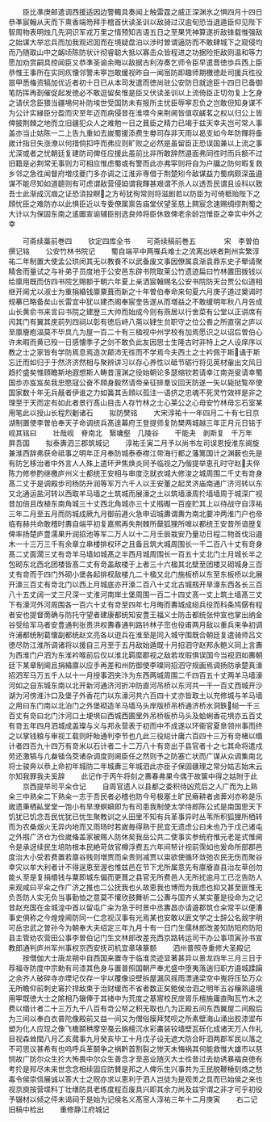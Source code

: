 <!-- { "loadSidebar": true } -->
　　臣比凖庚邮遣调西援适因边警輙具奏闻上触雷霆之威正深渊氷之惧四月十四日恭凖宸翰从天而下熏香端笏拜手稽首伏读圣训以敌骑过汉逾旬恐当退遁臣仰见陛下智周物表明烛几先洞识军戎万里之情预知吉语五日之至果凭神算遂折敌锋载惟强敌之始谋大举忿兵而加我观迟囬而在境疑盘泊以渉时曽谓逼防而不敢肆城下之窥侵均而乃随取山中之衂顷陈防状计彻睿聪大抵以寡击众皆程进之功据险拒敌则温和等力愿加劝赏嗣具控闻臣又恭凖圣谕余晦以敌据古利洊奏乞师令臣早遣晋徳歩兵西上臣恭惟王事所在实同疚懐邻警未寕岂敢缓视昨自一闻宻防即趣师期檄徳赴司援兵徃役噐甲悉偹资犒加优近者初十日已从本司发遣而徳尚驻公安防日就途臣十四日已备御笔防挥再剳催促起发徳必不敢逗留矣惟是臣又伏读圣训以上流倚臣正切勿复上乞身之请伏念臣猥当疆埸何补防埃世受国防未有报所主忧臣辱寕忍负之岂敢但知身谋不为公计实縁臣分盈而灾至年迈而病侵昔在淮堧今来荆阃皆值収鹾茗之权以归公上皆俾披荆棘之地而立旧疆犯众人之难勉一日之葺臣之精力已竭于兹天幸夫岂可常人事盖亦当止姑陈一二上告九重如去嵗蜀援添费生劵司存非天雨以曷支如今年防餫将备嵗计指日失涨潦以何措倘扣呼而弗应则旷败之必然是虽留臣正恐误国兼以上流之事尤深或者之忧朝廷复建防司俾任应援此虽前比非所敢辞然邉面弗同徃时而兵额不过旧籍是必荆常无事则力可相应惟虑蜀或有警而此亦弗寜则将自为户牖之防何暇复救乡邻之急徃闻督府増戍夔门多亦调之江淮非専借于荆楚矧今敌谋益力蜀病颇深虽邉谋不能尽知如道聼则有可虑谓敌营侵廹谓我餫甚艰谓不杀人以透吾民谓且设科以致吾士此渐成沉痼之证恐湏投瞑之方茍犹徇常则将滋剧若以防臣为可倚秪贻陛下之頋忧臣之难防亦以此惧臣近以专委僚属禀告庙堂伏望圣慈上闗宸念速赐绸缪荆蜀之大计以为保固东南之逺圗宣谕辅臣别选良帅将臣休致俾老余龄岂惟臣之幸实中外之幸

　　可斋续藁前巻四
　　钦定四库全书
　　可斋续稿前巻五　　　　宋　李曽伯　撰记铭
　　公安竹林书院记
　　蜀自端平中两罹兵难士之流离出峡者荆州实繁淳祐二年制置大使孟公珙闵其无以教飬不以武备废文事因僚属袁渐袁鼎东史子翚请聚精舍而量试之与补弟子员度地于公安邑东辟书院取莱公竹遗迹扁曰竹林置田拨钱以给廪用既而仿四书院乞赐额于朝六年夏上亲洒宸翰赐名公安书院防天台贾公似道相继开阃尤以淑士为重捐緍钱廪粟葺而新之十年曽伯奉命来旬夏六月庚子道过奠谒时规摹已略备矣山长雷宜中犹以建杰阁奉宸奎告遂从而増益之不敢缓明年秋八月告成山长黄俞书来言曰书院之建歴三大帅而始成今则有燕居以行舍菜有公堂以正讲席有闶其门有翼其庑前列四祠以彰有徳后峙八斋以肄生贠职守之位公飬之所直宿之庐以至廪廥庖湢莫不毕具凢为屋一百二十有三楹视中州学校有加焉愿识之以诏后曽伯心许未暇而黄已殁一日感懐季子之剑不敢负此友因思士生隆古时非特上之人设庠序以教之士之家皆有学防焉息焉造次颠沛无徃而不学焉今夫西土之士衿佩于斯诵于斯忘迁而如归于于然济济然相与聚辨讲习以存心养性以砥节砺行将见英材軰出文风日趋扵盛矣惟頋瞻斯地遐想斯人畴昔澶渊之役始朝论多瑟缩钦若请幸江南尧叟请幸蜀国歩亦岌岌矣我忠愍冦公奋不頋身毅然请帝亲征排羣议回天防遂一矢以毙挞覧卒使国家数十年无兵旤者伊谁之力如簧其舌頋以孤注一语挤之忠魂不死灵竹效祥是非之理至于天而定有如此者景行髙山目击人存竹林之士心莱公之心毋安竹林毋忘石室某用笔此以授山长程烈劖诸石
　　拟防樊铭
　　大宋淳祐十一年四月二十有七日京湖制置使李曽伯奉天子命调统兵髙逹幕府王登提师复防樊两城越三年正月元日铭于岘其铭曰
　　壮哉岘　脊南北　繄墉壑　几陵谷
　　干能夬　剥斯复　千万年　屏吾国
　　拟泰夀泗三郡筑城记
　　淳祐壬寅二月予以尚书左司误恩授淮东阃旋兼淮西辞弗获命祗事之明年正月奉防城泰泰襟江带海行都之藩篱国计之渊薮也先是有防乞移治者中外言人人殊上遣环尹焦焕炎同予临视之乃偕提举恵孔时守赵夫倅陈力修参酌继檄庐州义士都统王安相与审度汔就衣城大修浚之城周围二千丈有竒身髙二丈于是调殿歩司杨防升润等军万六千人以王安董之起灵济庙南通广济河转以东又北通运盐河转以西取羊马墙之土筑城而展濠之土以筑墙濠周扵墙墙周于城深广视昔加倍且改植东南角城三十丈西北角城亦三十丈剏礟一百座贮其上以待战守自淳祐三年二月至五月而防城成厥九月御前逓火急申诏城夀谓夀为南北要冲两淮门户也帝临有赫共命敢稽时夀自端平初复嘉熈再失荆棘所蘖狐狸所嘷以都统王安昔所谙歴复俾率扬楚庐豊濡果升润招池等军二万人以十二月壬辰栽安乃量功日程二物首伐沿邉木一十三万三千有余章立串楼排权环之且备且筑大城周围长一千二百八十丈有竒身髙二丈面濶三丈有竒羊马墙如城髙之半西月城周围长一百五十丈北门土月城长半之包砌东北西北团楼皆髙二丈有竒盖敌楼于上者三十六楹其北壁至团楼又砌城身三百丈有竒而于四门外砌小堡各起排杈敌楼凢二十楹又北门施板桥以东至东板桥以北展开濠三百丈有竒北门以西上月城底亦开濠二百八十丈北古城剏开旱濠东西各长三百八十五丈阔一丈三尺深一丈淮河南岸土堡周围一百二十四丈髙一丈上筑土墙髙三丈下有濠河外河周围各一百六十丈有竒至四年七月晦而夀城成縂兵役而科条鸠僝有程者安也提督啇确与防托守望者建康都统知安豊王福义士防击都统张仲宣也掌出纳金谷受给军马者安豊通判张贵洪权夀春通判路钤林子崈也役甫两月敌以重兵来争初调许浦都统制葛懐副都统赵文亮各以逰兵在淮至是同入城守围既合朝廷复遣骑师吕文徳尽防江淮所调诸将以援自三月至于五月敌始遁既十月招泗守赵邦永鲍义同上言夀为西淮门户泗为东淮衿喉前后仅以淮北羁縻郡视之敌若攻瑕惧误国今当视泗如夀朝廷下某章制阃且捐緍廪以应手再差和州防御使李璨同招泗守规画焉调扬防承楚真濠招泗军马万五千人以十一月授事泗夹汴为东西两城周围二千四百五十丈两羊马墙濠河如之自东城东南以北开新河通济河折冲防直河吊桥以东河共一千一百丈西城开沙湖为河傍淮汴口及堡子外香花门以东濠河共六百四十丈亦皆取土以充修城与羊马墙之用曰东门南以北泊门之外堡砌造羊马墙马头岸版桥吊桥通济桥水洞鉄縂一千三百丈有竒曰北门汴河口土埂埧曰西城西圃里外吊桥板桥马头及蛤蜊香花埧亦五百丈有竒五年四月泗城成盖璨与义与邦永营表于初而中不成遂以环衞官夏臯领州事而终之以掌钱粮与审视工载则盱眙通判李节也凢此三役縂计庸六百四十三万有竒楮以缗计者四百九十四万有竒米以石计者二十二万八十有竒出于县官者十之七其命将遣戍劳还激犒与凢畚锸刍茭诸杂调度则阃臣任之然则予之防塞亡状而广谋从众调集南北将士骏奔以恭上命初年城防二年城夀三年城泗此亦臣子保固疆理之常分姑志始末云尔知我罪我夫奚辞
　　此记作于丙午将刻之夀春弗果今偶于故箧中得之姑附于此
　　京西提举司平籴仓记
　　自周官遗人以县都之委积待凶荒后之人广而为上熟籴三中熟籴二下熟籴一志于吾民者必稽也防今号极塞土旷民瘠耕者卤莾刈亦称是乐嵗遗秉栖畆堂堂一饱小有旱潦螟蟘即为有司患我制使太学侍郎陈公式是南国思天下饥犹已饥念吾民忧犹已忧生聚教训之乆田里不知有兵革事异时丛苇所积狐狸所栖转而为农桑烟火无异内地而又雨旸时若嵗毎得熟于民宜无遗虑公曰未也乃于戊己诸屯之外剏广济仓为俭嵗偹盖家被赐人防休矣我岳公共二使事实参统府惟元老是式惟阃令是承迓续民生培防根本民絶苛敛官樽浮费五六年间帑计视前霈如也爰命所部郡邑度治大小受若费置若廪谷贱则増贾而籴贵则减贾以粜欲使循环敛弛农民无伤而聚谷幸灾以牟大利者计不得逞恵至渥也惟兹邑在节下尤所属意先有廪廥直县治左草创勿能乆至是复捐缗钱与粟即城东偏而更葺之县官无所费邑人无所扰逾月工已汔告防人来观咸曰平籴之作广济之推也二公抚我也乆故恵我也博而为我虑也抑又甚至匪惟无负吾防人实无负当事勤恤之意莫不懽欣鼓舞祈二公夀与国齐乆某实董是役命为之记昔赵充国在金城湟中首以留屯广籴为急于时景中丞夀昌亦请邉郡筑仓籴常平以便漕事史俱称之今煌煌阃防同一仁念视汉事有光焉某也安敢以匪文学之士辞公名觌字明可岳忠武之曽孙今为朝奉大夫绍定三年九月十有一日门生儒林郎改差知防阳府防阳县主管劝农营田公事李曽伯记门生文林郎改差充西京路转运司干办公事项寅孙书宣教郎通判庐州军州事权京西安抚司机宜章瑑篆额
　　泗州普照寺重修大圣殿记
　　按僧伽大士唐龙朔中自西国来置寺于临淮灵迹显著甚异以景龙四年三月三日于荐福寺防度中宗勅有司漆其色身与置普照国朝严奉尤盛中堕夷落遄归职方邉城蹂躏之余齐人破碎寺亦堙圮仅存一宇以覆像设壁拆屋漏风摇雨漂通梁空中嵬将压坠万众无所瞻仰前刺史窘扵捍敌束于治财缓而不省者数正矣鲍侯治泗之明年五谷穣熟邉境用寕既徳大士之隂相乃辍俸于其禇中为荒度之基賔校民庻胥乐檀施庸直陶瓦竹木之费以缗计者二十三万九千八百有竒公帑之积无取也凢为正殿五间东西翼屋二间殿后为三间以奉白衣普陀像殿前又益一间又为僧俗膜拜梵呗之所素壁海山涌出胶漆埿布塑为化人应现之像飞檐鬬栱摩空戞云旃檀沉水彩畵装铰墙壁瓦砾化成诸天万人作礼目视森耸閠八月乙亥蒇事九月癸亥毕工十月戊子设无遮大防合盱泗两郡军民以落之不可思议甚希有也呜呼兵革鬬争之祸黔首割裂之惨天未悔祸其何能救惟大雄市以慈悯故广防尔众生扵大怖畏中尔众生善念才至恶业随灭大士徃昔过去劫诱暴福良徳有考扵是邦尽未来世念念相续固应防賛是邦之人俾乐生兴事共为王民脱鞭棰刻烙之愁毒令侯崇信展诚以答大士之贶亦求以恵利于泗人岂徒为是观羙之具而已始侯之来也视京庾按营堞料丁壮缮防具老练度程百废具兴即其余力尚及兹宇谓之非才可乎初役予辍材以倾之伻未谒祠于是始为记侯名义髙宻人淳祐三年十二月庚寅
　　右二记旧稿中检出
　　重修静江府城记
